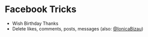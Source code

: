 Facebook Tricks
================


* Wish Birthday Thanks
* Delete likes, comments, posts, messages (also: [@IonicaBizau](https://github.com/IonicaBizau))
